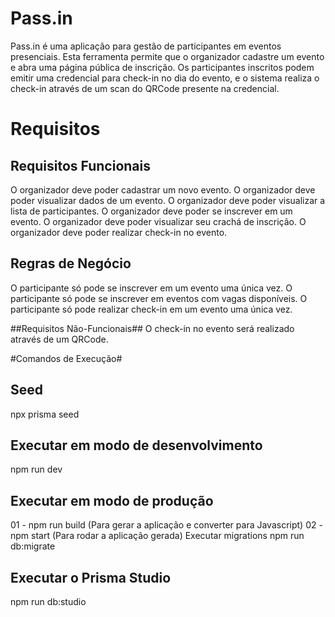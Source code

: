 # Pass.in

Pass.in é uma aplicação para gestão de participantes em eventos presenciais. Esta ferramenta permite que o organizador cadastre um evento e abra uma página pública de inscrição. Os participantes inscritos podem emitir uma credencial para check-in no dia do evento, e o sistema realiza o check-in através de um scan do QRCode presente na credencial.

# Requisitos

## Requisitos Funcionais
 O organizador deve poder cadastrar um novo evento.
 O organizador deve poder visualizar dados de um evento.
 O organizador deve poder visualizar a lista de participantes.
 O organizador deve poder se inscrever em um evento.
 O organizador deve poder visualizar seu crachá de inscrição.
 O organizador deve poder realizar check-in no evento.
 
## Regras de Negócio
 O participante só pode se inscrever em um evento uma única vez.
 O participante só pode se inscrever em eventos com vagas disponíveis.
 O participante só pode realizar check-in em um evento uma única vez.
 
##Requisitos Não-Funcionais##
 O check-in no evento será realizado através de um QRCode.
 
#Comandos de Execução#

## Seed
npx prisma seed

## Executar em modo de desenvolvimento
npm run dev

## Executar em modo de produção
01 - npm run build (Para gerar a aplicação e converter para Javascript)
02 - npm start (Para rodar a aplicação gerada)
Executar migrations
npm run db:migrate

## Executar o Prisma Studio
npm run db:studio
